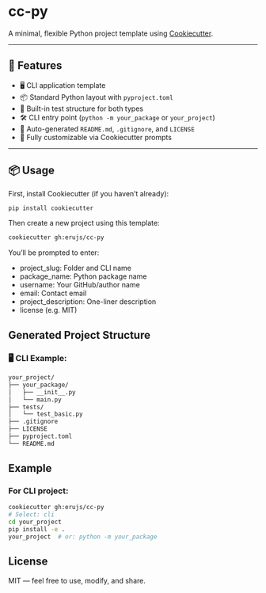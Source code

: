 # cc-py

A minimal, flexible Python project template using [Cookiecutter](https://github.com/cookiecutter/cookiecutter).  

---

## 🚀 Features

- 🖥 CLI application template
- 📦 Standard Python layout with `pyproject.toml`
- 🧪 Built-in test structure for both types
- 🛠 CLI entry point (`python -m your_package` or `your_project`)
- 📜 Auto-generated `README.md`, `.gitignore`, and `LICENSE`
- 🔧 Fully customizable via Cookiecutter prompts

---

## 📦 Usage

First, install Cookiecutter (if you haven’t already):

```bash
pip install cookiecutter
```

Then create a new project using this template:

```bash
cookiecutter gh:erujs/cc-py
```

You’ll be prompted to enter:

- project_slug: Folder and CLI name
- package_name: Python package name
- username: Your GitHub/author name
- email: Contact email
- project_description: One-liner description
- license (e.g. MIT)

## Generated Project Structure

### 🖥 CLI Example:

```bash
your_project/
├── your_package/
│   ├── __init__.py
│   └── main.py
├── tests/
│   └── test_basic.py
├── .gitignore
├── LICENSE
├── pyproject.toml
└── README.md
```

## Example

### For CLI project:

```bash
cookiecutter gh:erujs/cc-py
# Select: cli
cd your_project
pip install -e .
your_project  # or: python -m your_package
```

## License
MIT — feel free to use, modify, and share.